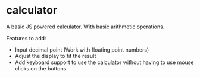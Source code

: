 # calculator
A basic JS powered calculator. With basic arithmetic operations.

Features to add: 
  - Input decimal point (Work with floating point numbers)
  - Adjust the display to fit the result
  - Add keyboard support to use the calculator without having to use mouse clicks on the buttons
